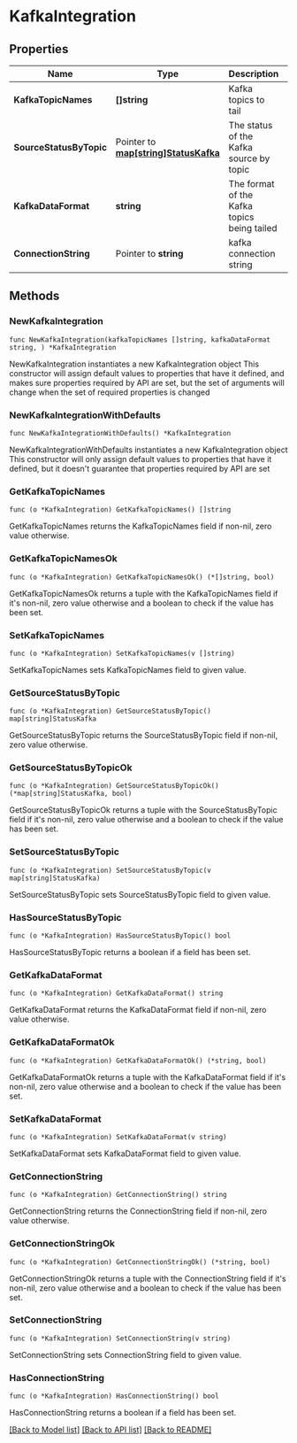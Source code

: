 # KafkaIntegration

## Properties

Name | Type | Description | Notes
------------ | ------------- | ------------- | -------------
**KafkaTopicNames** | **[]string** | Kafka topics to tail | 
**SourceStatusByTopic** | Pointer to [**map[string]StatusKafka**](StatusKafka.md) | The status of the Kafka source by topic | [optional] [readonly] 
**KafkaDataFormat** | **string** | The format of the Kafka topics being tailed | 
**ConnectionString** | Pointer to **string** | kafka connection string | [optional] [readonly] 

## Methods

### NewKafkaIntegration

`func NewKafkaIntegration(kafkaTopicNames []string, kafkaDataFormat string, ) *KafkaIntegration`

NewKafkaIntegration instantiates a new KafkaIntegration object
This constructor will assign default values to properties that have it defined,
and makes sure properties required by API are set, but the set of arguments
will change when the set of required properties is changed

### NewKafkaIntegrationWithDefaults

`func NewKafkaIntegrationWithDefaults() *KafkaIntegration`

NewKafkaIntegrationWithDefaults instantiates a new KafkaIntegration object
This constructor will only assign default values to properties that have it defined,
but it doesn't guarantee that properties required by API are set

### GetKafkaTopicNames

`func (o *KafkaIntegration) GetKafkaTopicNames() []string`

GetKafkaTopicNames returns the KafkaTopicNames field if non-nil, zero value otherwise.

### GetKafkaTopicNamesOk

`func (o *KafkaIntegration) GetKafkaTopicNamesOk() (*[]string, bool)`

GetKafkaTopicNamesOk returns a tuple with the KafkaTopicNames field if it's non-nil, zero value otherwise
and a boolean to check if the value has been set.

### SetKafkaTopicNames

`func (o *KafkaIntegration) SetKafkaTopicNames(v []string)`

SetKafkaTopicNames sets KafkaTopicNames field to given value.


### GetSourceStatusByTopic

`func (o *KafkaIntegration) GetSourceStatusByTopic() map[string]StatusKafka`

GetSourceStatusByTopic returns the SourceStatusByTopic field if non-nil, zero value otherwise.

### GetSourceStatusByTopicOk

`func (o *KafkaIntegration) GetSourceStatusByTopicOk() (*map[string]StatusKafka, bool)`

GetSourceStatusByTopicOk returns a tuple with the SourceStatusByTopic field if it's non-nil, zero value otherwise
and a boolean to check if the value has been set.

### SetSourceStatusByTopic

`func (o *KafkaIntegration) SetSourceStatusByTopic(v map[string]StatusKafka)`

SetSourceStatusByTopic sets SourceStatusByTopic field to given value.

### HasSourceStatusByTopic

`func (o *KafkaIntegration) HasSourceStatusByTopic() bool`

HasSourceStatusByTopic returns a boolean if a field has been set.

### GetKafkaDataFormat

`func (o *KafkaIntegration) GetKafkaDataFormat() string`

GetKafkaDataFormat returns the KafkaDataFormat field if non-nil, zero value otherwise.

### GetKafkaDataFormatOk

`func (o *KafkaIntegration) GetKafkaDataFormatOk() (*string, bool)`

GetKafkaDataFormatOk returns a tuple with the KafkaDataFormat field if it's non-nil, zero value otherwise
and a boolean to check if the value has been set.

### SetKafkaDataFormat

`func (o *KafkaIntegration) SetKafkaDataFormat(v string)`

SetKafkaDataFormat sets KafkaDataFormat field to given value.


### GetConnectionString

`func (o *KafkaIntegration) GetConnectionString() string`

GetConnectionString returns the ConnectionString field if non-nil, zero value otherwise.

### GetConnectionStringOk

`func (o *KafkaIntegration) GetConnectionStringOk() (*string, bool)`

GetConnectionStringOk returns a tuple with the ConnectionString field if it's non-nil, zero value otherwise
and a boolean to check if the value has been set.

### SetConnectionString

`func (o *KafkaIntegration) SetConnectionString(v string)`

SetConnectionString sets ConnectionString field to given value.

### HasConnectionString

`func (o *KafkaIntegration) HasConnectionString() bool`

HasConnectionString returns a boolean if a field has been set.


[[Back to Model list]](../README.md#documentation-for-models) [[Back to API list]](../README.md#documentation-for-api-endpoints) [[Back to README]](../README.md)


